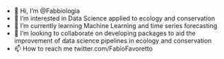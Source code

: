 - 👋 Hi, I’m @Fabbiologia
- 👀 I’m interested in Data Science applied to ecology and conservation
- 🌱 I’m currently learning Machine Learning and time series forecasting
- 💞️ I’m looking to collaborate on developing packages to aid the improvement of data science pipelines in ecology and conservation
- 📫 How to reach me twitter.com/FabioFavoretto

<!---
Fabbiologia/Fabbiologia is a ✨ special ✨ repository because its `README.md` (this file) appears on your GitHub profile.
You can click the Preview link to take a look at your changes.
--->
